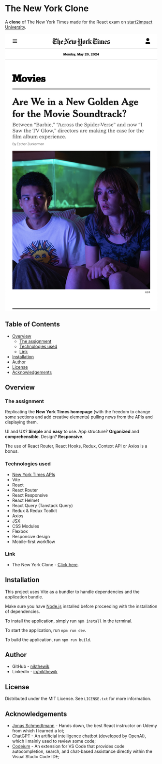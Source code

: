 # The New York Clone

A **clone** of The New York Times made for the React exam on [start2impact University](https://www.start2impact.it/).

![The New York Clone preview](https://raw.githubusercontent.com/nikthewik/ny-clone/main/src/assets/img/preview-nyclone.gif)

## Table of Contents

- [Overview](#overview)
  - [The assignment](#the-assignment)
  - [Technologies used](#technologies-used)
  - [Link](#link)
- [Installation](#installation)
- [Author](#author)
- [License](#license)
- [Acknowledgements](#acknowledgements)

## Overview

### The assignment

Replicating the **New York Times homepage** (with the freedom to change some sections and add creative elements) pulling news from the APIs and displaying them.

UI and UX? **Simple** and **easy** to use. App structure? **Organized** and **comprehensible**. Design? **Responsive**.

The use of React Router, React Hooks, Redux, Context API or Axios is a bonus.

### Technologies used

- [New York Times APIs](https://developer.nytimes.com/get-started)
- Vite
- React
- React Router
- React Responsive
- React Helmet
- React Query (Tanstack Query)
- Redux & Redux Toolkit
- Axios
- JSX
- CSS Modules
- Flexbox
- Responsive design
- Mobile-first workflow

### Link

- The New York Clone - [Click here](https://ntw-nyclone.netlify.app).

## Installation

This project uses Vite as a bundler to handle dependencies and the application bundle.

Make sure you have [Node.js](https://nodejs.org/) installed before proceeding with the installation of dependencies.

To install the application, simply run `npm install` in the terminal.

To start the application, run `npm run dev`.

To build the application, run `npm run build`.

## Author

- GitHub - [nikthewik](https://github.com/nikthewik)
- LinkedIn - [in/nikthewik](https://linkedin.com/in/nikthewik)

## License

Distributed under the MIT License. See `LICENSE.txt` for more information.

## Acknowledgements

- [Jonas Schmedtmann](https://www.udemy.com/course/the-ultimate-react-course/) -
  Hands down, the best React instructor on Udemy from which I learned a lot;
- [ChatGPT](https://openai.com/blog/chatgpt) - An artificial intelligence
  chatbot (developed by OpenAI), which I mainly used to review some code;
- [Codeium](https://codeium.com/) - An extension for VS Code that provides code autocompletion, search, and chat-based assistance directly within the Visual Studio Code IDE;
